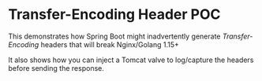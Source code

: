 # Transfer-Encoding Header POC

This demonstrates how Spring Boot might inadvertently generate _Transfer-Encoding_ headers that will break Nginx/Golang 1.15+

It also shows how you can inject a Tomcat valve to log/capture the headers before sending the response.

